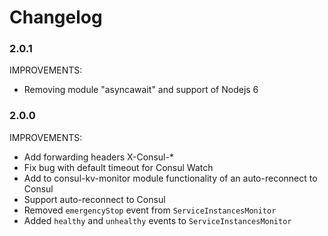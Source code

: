# Changelog

### 2.0.1

IMPROVEMENTS:

- Removing module "asyncawait" and support of Nodejs 6

### 2.0.0

IMPROVEMENTS:

- Add forwarding headers X-Consul-*
- Fix bug with default timeout for Consul Watch
- Add to consul-kv-monitor module functionality of an auto-reconnect to Сonsul
- Support auto-reconnect to Consul 
- Removed `emergencyStop` event from `ServiceInstancesMonitor`
- Added `healthy` and `unhealthy` events to `ServiceInstancesMonitor`

